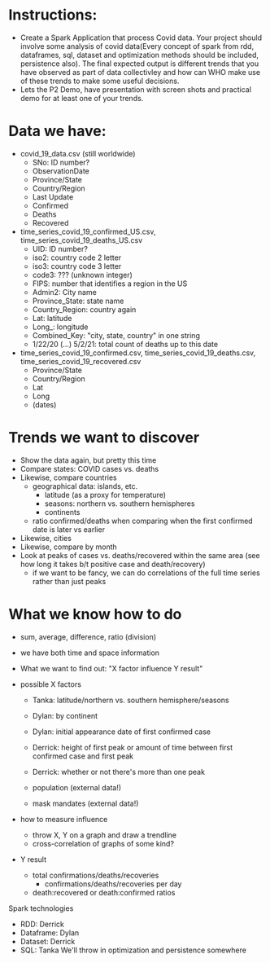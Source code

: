 # Instructions:
- Create a Spark Application that process Covid data.
Your project  should involve some analysis of covid data(Every concept of spark from rdd, dataframes, sql, dataset and optimization methods should be included, persistence also).  The final expected output is different trends that you have observed as part of data collectivley and how can WHO make use of these trends to make some useful decisions.
- Lets the P2 Demo, have presentation with screen shots and practical demo for at least one of your trends.

# Data we have:
- covid_19_data.csv (still worldwide)
	- SNo: ID number?
	- ObservationDate
	- Province/State
	- Country/Region
	- Last Update
	- Confirmed
	- Deaths
	- Recovered
- time_series_covid_19_confirmed_US.csv, time_series_covid_19_deaths_US.csv
	- UID: ID number?
	- iso2: country code 2 letter
	- iso3: country code 3 letter
	- code3: ??? (unknown integer)
	- FIPS: number that identifies a region in the US
	- Admin2: City name
	- Province_State: state name
	- Country_Region: country again
	- Lat: latitude
	- Long_: longitude
	- Combined_Key: "city, state, country" in one string
	- 1/22/20 (...) 5/2/21: total count of deaths up to this date
- time_series_covid_19_confirmed.csv, time_series_covid_19_deaths.csv, time_series_covid_19_recovered.csv
	- Province/State
	- Country/Region
	- Lat
	- Long
	- (dates)

# Trends we want to discover
- Show the data again, but pretty this time
- Compare states: COVID cases vs. deaths
- Likewise, compare countries
	- geographical data: islands, etc.
		- latitude (as a proxy for temperature)
		- seasons: northern vs. southern hemispheres
		- continents
	- ratio confirmed/deaths when comparing when the first confirmed date is later vs earlier
- Likewise, cities
- Likewise, compare by month
- Look at peaks of cases vs. deaths/recovered within the same area (see how long it takes b/t positive case and death/recovery)
	- if we want to be fancy, we can do correlations of the full time series rather than just peaks

# What we know how to do
- sum, average, difference, ratio (division)
- we have both time and space information

- What we want to find out: "X factor influence Y result"
- possible X factors
	- Tanka: latitude/northern vs. southern hemisphere/seasons
	- Dylan: by continent
	- Dylan: initial appearance date of first confirmed case
	- Derrick: height of first peak or amount of time between first confirmed case and first peak
	- Derrick: whether or not there's more than one peak
	
	- population (external data!)
	- mask mandates (external data!)
- how to measure influence
	- throw X, Y on a graph and draw a trendline
	- cross-correlation of graphs of some kind?
- Y result
	- total confirmations/deaths/recoveries
		- confirmations/deaths/recoveries per day
	- death:recovered or death:confirmed ratios

Spark technologies
- RDD: Derrick
- Dataframe: Dylan
- Dataset: Derrick
- SQL: Tanka
We'll throw in optimization and persistence somewhere